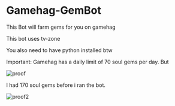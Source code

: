 # Gamehag-GemBot
This Bot will farm gems for you on gamehag

This bot uses tv-zone

You also need to have python installed btw

Important: Gamehag has a daily limit of 70 soul gems per day. But

![proof](https://user-images.githubusercontent.com/79470838/134804265-140fbeca-697e-4c4a-b004-e20754401e37.png)

I had 170 soul gems before i ran the bot.

![proof2](https://user-images.githubusercontent.com/79470838/134804298-d51ebd0f-6bc9-477f-96e2-bb098715d8c9.png)

